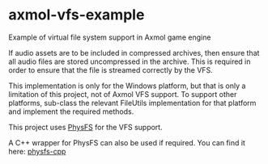 # axmol-vfs-example
Example of virtual file system support in Axmol game engine

If audio assets are to be included in compressed archives, then ensure that all audio files are stored uncompressed in the archive.  This is required in order to ensure that the file is streamed correctly by the VFS.

This implementation is only for the Windows platform, but that is only a limitation of this project, not of Axmol VFS support. To support other platforms, sub-class the relevant FileUtils implementation for that platform and implement the required methods.

This project uses [PhysFS](https://github.com/icculus/physfs) for the VFS support.

A C++ wrapper for PhysFS can also be used if required. You can find it here: [physfs-cpp](https://github.com/kahowell/physfs-cpp)
